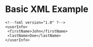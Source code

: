 #   Basic XML Example

    <!--?xml version="1.0" ?-->
    <userInfo>
     <firstName>John</firstName>
     <lastName>Doe</lastName>
    </userInfo>
